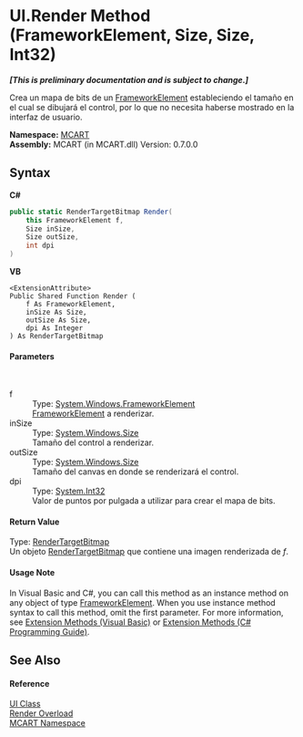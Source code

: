 # UI.Render Method (FrameworkElement, Size, Size, Int32)
 _**\[This is preliminary documentation and is subject to change.\]**_

Crea un mapa de bits de un <a href="http://msdn2.microsoft.com/es-es/library/ms602714" target="_blank">FrameworkElement</a> estableciendo el tamaño en el cual se dibujará el control, por lo que no necesita haberse mostrado en la interfaz de usuario.

**Namespace:**&nbsp;<a href="89e7854f-fe6f-d208-fb0c-b17953422852">MCART</a><br />**Assembly:**&nbsp;MCART (in MCART.dll) Version: 0.7.0.0

## Syntax

**C#**<br />
``` C#
public static RenderTargetBitmap Render(
	this FrameworkElement f,
	Size inSize,
	Size outSize,
	int dpi
)
```

**VB**<br />
``` VB
<ExtensionAttribute>
Public Shared Function Render ( 
	f As FrameworkElement,
	inSize As Size,
	outSize As Size,
	dpi As Integer
) As RenderTargetBitmap
```


#### Parameters
&nbsp;<dl><dt>f</dt><dd>Type: <a href="http://msdn2.microsoft.com/es-es/library/ms602714" target="_blank">System.Windows.FrameworkElement</a><br /><a href="http://msdn2.microsoft.com/es-es/library/ms602714" target="_blank">FrameworkElement</a> a renderizar.</dd><dt>inSize</dt><dd>Type: <a href="http://msdn2.microsoft.com/es-es/library/ms589830" target="_blank">System.Windows.Size</a><br />Tamaño del control a renderizar.</dd><dt>outSize</dt><dd>Type: <a href="http://msdn2.microsoft.com/es-es/library/ms589830" target="_blank">System.Windows.Size</a><br />Tamaño del canvas en donde se renderizará el control.</dd><dt>dpi</dt><dd>Type: <a href="http://msdn2.microsoft.com/es-es/library/td2s409d" target="_blank">System.Int32</a><br />Valor de puntos por pulgada a utilizar para crear el mapa de bits.</dd></dl>

#### Return Value
Type: <a href="http://msdn2.microsoft.com/es-es/library/ms653503" target="_blank">RenderTargetBitmap</a><br />Un objeto <a href="http://msdn2.microsoft.com/es-es/library/ms653503" target="_blank">RenderTargetBitmap</a> que contiene una imagen renderizada de *f*.

#### Usage Note
In Visual Basic and C#, you can call this method as an instance method on any object of type <a href="http://msdn2.microsoft.com/es-es/library/ms602714" target="_blank">FrameworkElement</a>. When you use instance method syntax to call this method, omit the first parameter. For more information, see <a href="http://msdn.microsoft.com/en-us/library/bb384936.aspx">Extension Methods (Visual Basic)</a> or <a href="http://msdn.microsoft.com/en-us/library/bb383977.aspx">Extension Methods (C# Programming Guide)</a>.

## See Also


#### Reference
<a href="11cde9c6-a596-d602-594d-308b0ec41ea6">UI Class</a><br /><a href="1ff27402-03c7-890c-67b6-0e36c0f11432">Render Overload</a><br /><a href="89e7854f-fe6f-d208-fb0c-b17953422852">MCART Namespace</a><br />